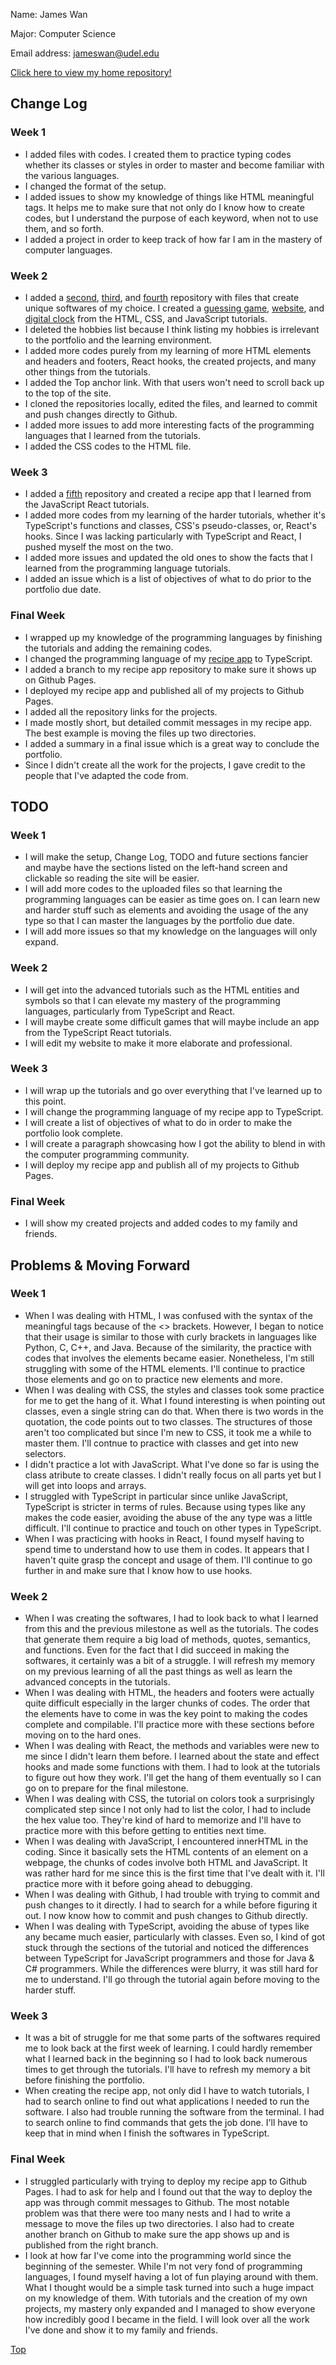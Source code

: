 Name: James Wan

Major: Computer Science

Email address: jameswan@udel.edu

[Click here to view my home repository!](https://github.com/jameswan141/jameswan141.github.io)



<div class="header">
  <h2>Change Log</h2>
</div>

<div class="header">
  <h3>Week 1</h3>
</div>

* I added files with codes. I created them to practice typing codes whether its classes or styles in order to master and become familiar with the various languages.
* I changed the format of the setup.
* I added issues to show my knowledge of things like HTML meaningful tags. It helps me to make sure that not only do I know how to create codes, but I understand the purpose of each keyword, when not to use them, and so forth.
* I added a project in order to keep track of how far I am in the mastery of computer languages.


<div class="header">
  <h3>Week 2</h3>
</div>

* I added a [second](https://github.com/jameswan141/guessinggame), [third](https://github.com/jameswan141/website), and [fourth](https://github.com/jameswan141/digitalclock) repository with files that create unique softwares of my choice. I created a [guessing game](https://jameswan141.github.io/guessinggame/), [website](https://jameswan141.github.io/website/), and [digital clock](https://jameswan141.github.io/digitalclock/) from the HTML, CSS, and JavaScript tutorials.
* I deleted the hobbies list because I think listing my hobbies is irrelevant to the portfolio and the learning environment.
* I added more codes purely from my learning of more HTML elements and headers and footers, React hooks, the created projects, and many other things from the tutorials.
* I added the Top anchor link. With that users won't need to scroll back up to the top of the site.
* I cloned the repositories locally, edited the files, and learned to commit and push changes directly to Github.
* I added more issues to add more interesting facts of the programming languages that I learned from the tutorials.
* I added the CSS codes to the HTML file.


<div class="header">
  <h3>Week 3</h3>
</div>

* I added a [fifth](https://github.com/jameswan141/recipeapp) repository and created a recipe app that I learned from the JavaScript React tutorials.
* I added more codes from my learning of the harder tutorials, whether it's TypeScript's functions and classes, CSS's pseudo-classes, or, React's hooks. Since I was lacking particularly with TypeScript and React, I pushed myself the most on the two.
* I added more issues and updated the old ones to show the facts that I learned from the programming language tutorials.
* I added an issue which is a list of objectives of what to do prior to the portfolio due date.


<div class="header">
  <h3>Final Week</h3>
</div>

* I wrapped up my knowledge of the programming languages by finishing the tutorials and adding the remaining codes. 
* I changed the programming language of my [recipe app](https://jameswan141.github.io/recipeapp/) to TypeScript.
* I added a branch to my recipe app repository to make sure it shows up on Github Pages.
* I deployed my recipe app and published all of my projects to Github Pages.
* I added all the repository links for the projects.
* I made mostly short, but detailed commit messages in my recipe app. The best example is moving the files up two directories.
* I added a summary in a final issue which is a great way to conclude the portfolio.
* Since I didn't create all the work for the projects, I gave credit to the people that I've adapted the code from.



<div class="header">
  <h2>TODO</h2>
</div>

<div class="header">
  <h3>Week 1</h3>
</div>

* I will make the setup, Change Log, TODO and future sections fancier and maybe have the sections listed on the left-hand screen and clickable so reading the site will be easier.
* I will add more codes to the uploaded files so that learning the programming languages can be easier as time goes on. I can learn new and harder stuff such as elements and avoiding the usage of the any type so that I can master the languages by the portfolio due date.
* I will add more issues so that my knowledge on the languages will only expand.


<div class="header">
  <h3>Week 2</h3>
</div>

* I will get into the advanced tutorials such as the HTML entities and symbols so that I can elevate my mastery of the programming languages, particularly from TypeScript and React. 
* I will maybe create some difficult games that will maybe include an app from the TypeScript React tutorials.
* I will edit my website to make it more elaborate and professional.


<div class="header">
  <h3>Week 3</h3>
</div>

* I will wrap up the tutorials and go over everything that I've learned up to this point.
* I will change the programming language of my recipe app to TypeScript.
* I will create a list of objectives of what to do in order to make the portfolio look complete.
* I will create a paragraph showcasing how I got the ability to blend in with the computer programming community.
* I will deploy my recipe app and publish all of my projects to Github Pages.


<div class="header">
  <h3>Final Week</h3>
</div>

* I will show my created projects and added codes to my family and friends.



<div class="header">
  <h2>Problems & Moving Forward</h2>
</div>

<div class="header">
  <h3>Week 1</h3>
</div>

* When I was dealing with HTML, I was confused with the syntax of the meaningful tags because of the <> brackets. However, I began to notice that their usage is similar to those with curly brackets in languages like Python, C, C++, and Java. Because of the similarity, the practice with codes that involves the elements became easier. Nonetheless, I'm still struggling with some of the HTML elements. I'll continue to practice those elements and go on to practice new elements and more. 
* When I was dealing with CSS, the styles and classes took some practice for me to get the hang of it. What I found interesting is when pointing out classes, even a single string can do that. When there is two words in the quotation, the code points out to two classes. The structures of those aren't too complicated but since I'm new to CSS, it took me a while to master them. I'll contnue to practice with classes and get into new selectors. 
* I didn't practice a lot with JavaScript. What I've done so far is using the class atribute to create classes. I didn't really focus on all parts yet but I will get into loops and arrays. 
* I struggled with TypeScript in particular since unlike JavaScript, TypeScript is stricter in terms of rules. Because using types like any makes the code easier, avoiding the abuse of the any type was a little difficult. I'll continue to practice and touch on other types in TypeScript.
* When I was practicing with hooks in React, I found myself having to spend time to understand how to use them in codes. It appears that I haven't quite grasp the concept and usage of them. I'll continue to go further in and make sure that I know how to use hooks.


<div class="header">
  <h3>Week 2</h3>
</div>

* When I was creating the softwares, I had to look back to what I learned from this and the previous milestone as well as the tutorials. The codes that generate them require a big load of methods, quotes, semantics, and functions. Even for the fact that I did succeed in making the softwares, it certainly was a bit of a struggle. I will refresh my memory on my previous learning of all the past things as well as learn the advanced concepts in the tutorials.
* When I was dealing with HTML, the headers and footers were actually quite difficult especially in the larger chunks of codes. The order that the elements have to come in was the key point to making the codes complete and compilable. I'll practice more with these sections before moving on to the hard ones.
* When I was dealing with React, the methods and variables were new to me since I didn't learn them before. I learned about the state and effect hooks and made some functions with them. I had to look at the tutorials to figure out how they work. I'll get the hang of them eventually so I can go on to prepare for the final milestone.
* When I was dealing with CSS, the tutorial on colors took a surprisingly complicated step since I not only had to list the color, I had to include the hex value too. They're kind of hard to memorize and I'll have to practice more with this before getting to entities next time.
* When I was dealing with JavaScript, I encountered innerHTML in the coding. Since it basically sets the HTML contents of an element on a webpage, the chunks of codes involve both HTML and JavaScript. It was rather hard for me since this is the first time that I've dealt with it. I'll practice more with it before going ahead to debugging.
* When I was dealing with Github, I had trouble with trying to commit and push changes to it directly. I had to search for a while before figuring it out. I now know how to commit and push changes to Github directly.
* When I was dealing with TypeScript, avoiding the abuse of types like any became much easier, particularly with classes. Even so, I kind of got stuck through the sections of the tutorial and noticed the differences between TypeScript for JavaScript programmers and those for Java & C# programmers. While the differences were blurry, it was still hard for me to understand. I'll go through the tutorial again before moving to the harder stuff.


<div class="header">
  <h3>Week 3</h3>
</div>

* It was a bit of struggle for me that some parts of the softwares required me to look back at the first week of learning. I could hardly remember what I learned back in the beginning so I had to look back numerous times to get through the tutorials. I'll have to refresh my memory a bit before finishing the portfolio.
* When creating the recipe app, not only did I have to watch tutorials, I had to search online to find out what applications I needed to run the software. I also had trouble running the software from the terminal. I had to search online to find commands that gets the job done. I'll have to keep that in mind when I finish the softwares in TypeScript.


<div class="header">
  <h3>Final Week</h3>
</div>

* I struggled particularly with trying to deploy my recipe app to Github Pages. I had to ask for help and I found out that the way to deploy the app was through commit messages to Github. The most notable problem was that there were too many nests and I had to write a message to move the files up two directories. I also had to create another branch on Github to make sure the app shows up and is published from the right branch.
* I look at how far I've come into the programming world since the beginning of the semester. While I'm not very fond of programming languages, I found myself having a lot of fun playing around with them. What I thought would be a simple task turned into such a huge impact on my knowledge of them. With tutorials and the creation of my own projects, my mastery only expanded and I managed to show everyone how incredibly good I became in the field. I will look over all the work I've done and show it to my family and friends.



<a href="#top">Top</a>